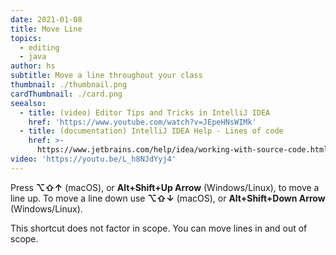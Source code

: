 ```yaml
---
date: 2021-01-08
title: Move Line
topics:
  - editing
  - java
author: hs
subtitle: Move a line throughout your class
thumbnail: ./thumbnail.png
cardThumbnail: ./card.png
seealso:
  - title: (video) Editor Tips and Tricks in IntelliJ IDEA
    href: 'https://www.youtube.com/watch?v=JEpeHNsWIMk'
  - title: (documentation) IntelliJ IDEA Help - Lines of code
    href: >-
      https://www.jetbrains.com/help/idea/working-with-source-code.html#editor_lines_code_blocks
video: 'https://youtu.be/L_h8NJdYyj4'
---
```

Press **⌥⇧↑** (macOS), or **Alt+Shift+Up Arrow** (Windows/Linux), to move a line up. To move a line down use **⌥⇧↓** (macOS), or **Alt+Shift+Down Arrow** (Windows/Linux).   
 
This shortcut does not factor in scope. You can move lines in and out of scope.
